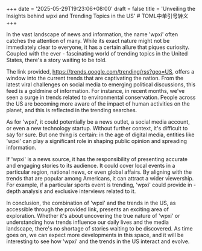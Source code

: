 +++
date = '2025-05-29T19:23:06+08:00'
draft = false
title = 'Unveiling the Insights behind wpxi and Trending Topics in the US' # TOML中单引号转义
+++

In the vast landscape of news and information, the name 'wpxi' often catches the attention of many. While its exact nature might not be immediately clear to everyone, it has a certain allure that piques curiosity. Coupled with the ever - fascinating world of trending topics in the United States, there's a story waiting to be told. 

The link provided, https://trends.google.com/trending/rss?geo=US, offers a window into the current trends that are captivating the nation. From the latest viral challenges on social media to emerging political discussions, this feed is a goldmine of information. For instance, in recent months, we've seen a surge in trends related to environmental conservation. People across the US are becoming more aware of the impact of human activities on the planet, and this is reflected in the trending searches. 

As for 'wpxi', it could potentially be a news outlet, a social media account, or even a new technology startup. Without further context, it's difficult to say for sure. But one thing is certain: in the age of digital media, entities like 'wpxi' can play a significant role in shaping public opinion and spreading information. 

If 'wpxi' is a news source, it has the responsibility of presenting accurate and engaging stories to its audience. It could cover local events in a particular region, national news, or even global affairs. By aligning with the trends that are popular among Americans, it can attract a wider viewership. For example, if a particular sports event is trending, 'wpxi' could provide in - depth analysis and exclusive interviews related to it. 

In conclusion, the combination of 'wpxi' and the trends in the US, as accessible through the provided link, presents an exciting area of exploration. Whether it's about uncovering the true nature of 'wpxi' or understanding how trends influence our daily lives and the media landscape, there's no shortage of stories waiting to be discovered. As time goes on, we can expect more developments in this space, and it will be interesting to see how 'wpxi' and the trends in the US interact and evolve.